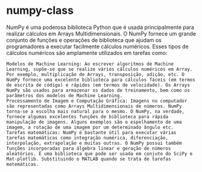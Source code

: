 # numpy-class

 NumPy é uma poderosa biblioteca Python que é usada principalmente para realizar cálculos em Arrays Multidimensionais. O NumPy fornece um grande conjunto de funções e operações de biblioteca que ajudam os programadores a executar facilmente cálculos numéricos. Esses tipos de cálculos numéricos são amplamente utilizados em tarefas como:

    Modelos de Machine Learning: Ao escrever algoritmos de Machine Learning, supõe-se que se realize vários cálculos numéricos em Array. Por exemplo, multiplicação de Arrays, transposição, adição, etc. O NumPy fornece uma excelente biblioteca para cálculos fáceis (em termos de escrita de código) e rápidos (em termos de velocidade). Os Arrays NumPy são usados para armazenar os dados de treinamento, bem como os parâmetros dos modelos de Machine Learning.
    Processamento de Imagem e Computação Gráfica: Imagens no computador são representadas como Arrays Multidimensionais de números. NumPy torna-se a escolha mais natural para o mesmo. O NumPy, na verdade, fornece algumas excelentes funções de biblioteca para rápida manipulação de imagens. Alguns exemplos são o espelhamento de uma imagem, a rotação de uma imagem por um determinado ângulo etc.
    Tarefas matemáticas: NumPy é bastante útil para executar várias tarefas matemáticas como integração numérica, diferenciação, interpolação, extrapolação e muitas outras. O NumPy possui também funções incorporadas para álgebra linear e geração de números aleatórios. É uma biblioteca que pode ser usada em conjuto do SciPy e Mat-plotlib. Substituindo o MATLAB quando se trata de tarefas matemáticas.
